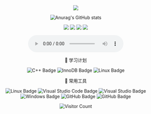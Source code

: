 <div id="title" align=center>

  <!-- dynamic typing effect 动态打字效果 -->
  <div>
    <a href="https://blog.sunguoqi.com/">
      <img src="https://readme-typing-svg.demolab.com?font=Fira+Code&pause=1000&width=435&lines=std::println(%22Hello, world!%22)" />
    </a>
  </div>

![Anurag's GitHub stats](https://github-readme-stats.vercel.app/api?username=euvre&show_icons=true&theme=radical)

![](https://img.shields.io/badge/讨厌的东西-学习-blue) 
![](https://img.shields.io/badge/喜欢的东西-Vocaloid-gold)
![](https://img.shields.io/badge/日常状态-欧耶！我是煞笔！-red) 
![](https://img.shields.io/badge/梦想-我想当科学家-green) 

<audio controls>
  <source src="./res/audio/まらしぃ 堀江晶太 鏡音リン じん - 新人類 (feat. 鏡音リン).flac" type="video/mp4" />
</audio>

<div>

🧠 学习计划

![C++ Badge](https://img.shields.io/badge/Morden_C%2B%2B-005599?logo=cplusplus&logoColor=fff&style=flat)
![InnoDB Badge](https://img.shields.io/badge/InnoDB-444444?logo=mysql&logoColor=fff&style=flat)
![Linux Badge](https://img.shields.io/badge/Linux_Kernel-222222?logo=linux&logoColor=fff&style=flat)

</div>

<div>

🧰 常用工具

![Linux Badge](https://img.shields.io/badge/Linux-FCC624?logo=linux&logoColor=000&style=flat)
![Visual Studio Code Badge](https://img.shields.io/badge/Visual_Code-007ACC?logo=visualstudiocode&logoColor=fff&style=flat)
![Visual Studio Badge](https://img.shields.io/badge/Visual_Studio-5C2D91?logo=visualstudio&logoColor=fff&style=flat)
![Windows Badge](https://img.shields.io/badge/Windows-0078D6?logo=windows&logoColor=fff&style=flat)
![GitHub Badge](https://img.shields.io/badge/GitHub-181717?logo=github&logoColor=fff&style=flat)
![GitHub Badge](https://img.shields.io/badge/MySQL-0055aa?logo=mysql&logoColor=fff&style=flat)

</div>

<div>

![Visitor Count](https://profile-counter.glitch.me/euvre/count.svg)

</div>

</div>

